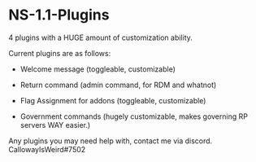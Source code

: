 # NS-1.1-Plugins

4 plugins with a HUGE amount of customization ability.

Current plugins are as follows:

- Welcome message (toggleable, customizable)

- Return command (admin command, for RDM and whatnot)

- Flag Assignment for addons (toggleable, customizable)

- Government commands (hugely customizable, makes governing RP servers WAY easier.)

Any plugins you may need help with, contact me via discord. CallowayIsWeird#7502
